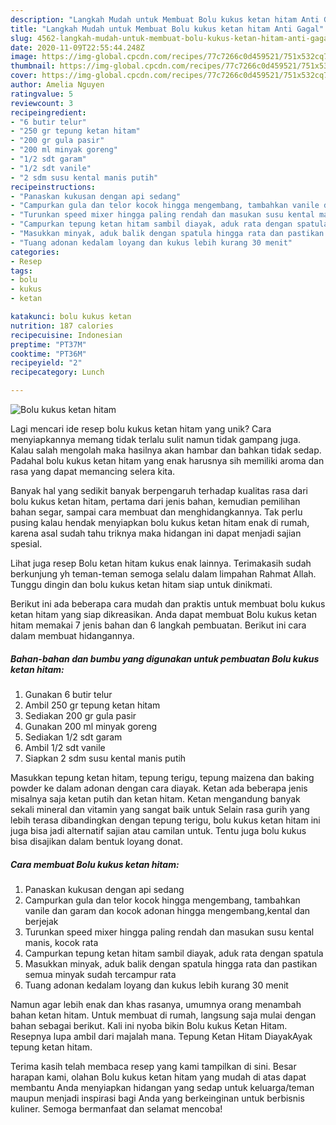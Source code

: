 ```yaml
---
description: "Langkah Mudah untuk Membuat Bolu kukus ketan hitam Anti Gagal"
title: "Langkah Mudah untuk Membuat Bolu kukus ketan hitam Anti Gagal"
slug: 4562-langkah-mudah-untuk-membuat-bolu-kukus-ketan-hitam-anti-gagal
date: 2020-11-09T22:55:44.248Z
image: https://img-global.cpcdn.com/recipes/77c7266c0d459521/751x532cq70/bolu-kukus-ketan-hitam-foto-resep-utama.jpg
thumbnail: https://img-global.cpcdn.com/recipes/77c7266c0d459521/751x532cq70/bolu-kukus-ketan-hitam-foto-resep-utama.jpg
cover: https://img-global.cpcdn.com/recipes/77c7266c0d459521/751x532cq70/bolu-kukus-ketan-hitam-foto-resep-utama.jpg
author: Amelia Nguyen
ratingvalue: 5
reviewcount: 3
recipeingredient:
- "6 butir telur"
- "250 gr tepung ketan hitam"
- "200 gr gula pasir"
- "200 ml minyak goreng"
- "1/2 sdt garam"
- "1/2 sdt vanile"
- "2 sdm susu kental manis putih"
recipeinstructions:
- "Panaskan kukusan dengan api sedang"
- "Campurkan gula dan telor kocok hingga mengembang, tambahkan vanile dan garam dan kocok adonan hingga mengembang,kental dan berjejak"
- "Turunkan speed mixer hingga paling rendah dan masukan susu kental manis, kocok rata"
- "Campurkan tepung ketan hitam sambil diayak, aduk rata dengan spatula"
- "Masukkan minyak, aduk balik dengan spatula hingga rata dan pastikan semua minyak sudah tercampur rata"
- "Tuang adonan kedalam loyang dan kukus lebih kurang 30 menit"
categories:
- Resep
tags:
- bolu
- kukus
- ketan

katakunci: bolu kukus ketan 
nutrition: 187 calories
recipecuisine: Indonesian
preptime: "PT37M"
cooktime: "PT36M"
recipeyield: "2"
recipecategory: Lunch

---
```



![Bolu kukus ketan hitam](https://img-global.cpcdn.com/recipes/77c7266c0d459521/751x532cq70/bolu-kukus-ketan-hitam-foto-resep-utama.jpg)

Lagi mencari ide resep bolu kukus ketan hitam yang unik? Cara menyiapkannya memang tidak terlalu sulit namun tidak gampang juga. Kalau salah mengolah maka hasilnya akan hambar dan bahkan tidak sedap. Padahal bolu kukus ketan hitam yang enak harusnya sih memiliki aroma dan rasa yang dapat memancing selera kita.

Banyak hal yang sedikit banyak berpengaruh terhadap kualitas rasa dari bolu kukus ketan hitam, pertama dari jenis bahan, kemudian pemilihan bahan segar, sampai cara membuat dan menghidangkannya. Tak perlu pusing kalau hendak menyiapkan bolu kukus ketan hitam enak di rumah, karena asal sudah tahu triknya maka hidangan ini dapat menjadi sajian spesial.

Lihat juga resep Bolu ketan hitam kukus enak lainnya. Terimakasih sudah berkunjung yh teman-teman semoga selalu dalam limpahan Rahmat Allah. Tunggu dingin dan bolu kukus ketan hitam siap untuk dinikmati.


Berikut ini ada beberapa cara mudah dan praktis untuk membuat bolu kukus ketan hitam yang siap dikreasikan. Anda dapat membuat Bolu kukus ketan hitam memakai 7 jenis bahan dan 6 langkah pembuatan. Berikut ini cara dalam membuat hidangannya.

<!--inarticleads1-->

##### Bahan-bahan dan bumbu yang digunakan untuk pembuatan Bolu kukus ketan hitam:

1. Gunakan 6 butir telur
1. Ambil 250 gr tepung ketan hitam
1. Sediakan 200 gr gula pasir
1. Gunakan 200 ml minyak goreng
1. Sediakan 1/2 sdt garam
1. Ambil 1/2 sdt vanile
1. Siapkan 2 sdm susu kental manis putih


Masukkan tepung ketan hitam, tepung terigu, tepung maizena dan baking powder ke dalam adonan dengan cara diayak. Ketan ada beberapa jenis misalnya saja ketan putih dan ketan hitam. Ketan mengandung banyak sekali mineral dan vitamin yang sangat baik untuk Selain rasa gurih yang lebih terasa dibandingkan dengan tepung terigu, bolu kukus ketan hitam ini juga bisa jadi alternatif sajian atau camilan untuk. Tentu juga bolu kukus bisa disajikan dalam bentuk loyang donat. 

<!--inarticleads2-->

##### Cara membuat Bolu kukus ketan hitam:

1. Panaskan kukusan dengan api sedang
1. Campurkan gula dan telor kocok hingga mengembang, tambahkan vanile dan garam dan kocok adonan hingga mengembang,kental dan berjejak
1. Turunkan speed mixer hingga paling rendah dan masukan susu kental manis, kocok rata
1. Campurkan tepung ketan hitam sambil diayak, aduk rata dengan spatula
1. Masukkan minyak, aduk balik dengan spatula hingga rata dan pastikan semua minyak sudah tercampur rata
1. Tuang adonan kedalam loyang dan kukus lebih kurang 30 menit


Namun agar lebih enak dan khas rasanya, umumnya orang menambah bahan ketan hitam. Untuk membuat di rumah, langsung saja mulai dengan bahan sebagai berikut. Kali ini nyoba bikin Bolu kukus Ketan Hitam. Resepnya lupa ambil dari majalah mana. Tepung Ketan Hitam DiayakAyak tepung ketan hitam. 

Terima kasih telah membaca resep yang kami tampilkan di sini. Besar harapan kami, olahan Bolu kukus ketan hitam yang mudah di atas dapat membantu Anda menyiapkan hidangan yang sedap untuk keluarga/teman maupun menjadi inspirasi bagi Anda yang berkeinginan untuk berbisnis kuliner. Semoga bermanfaat dan selamat mencoba!
